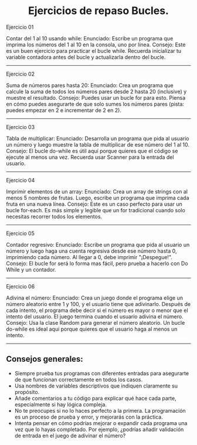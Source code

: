 <p align="cener" width="350">      
<h1 align="center" > Ejercicios de repaso Bucles.</h1>
</p>



Ejercicio 01 

Contar del 1 al 10 usando while:
Enunciado: Escribe un programa que imprima los números del 1 al 10 en la consola, uno por línea.
Consejo: Este es un buen ejercicio para practicar el bucle while. Recuerda inicializar tu variable 
contadora antes del bucle y actualizarla dentro del bucle.

**************************************************************************************************************************************

Ejercicio 02  

Suma de números pares hasta 20:
Enunciado: Crea un programa que calcule la suma de todos los números pares desde 2 hasta 20 (inclusive) y
muestre el resultado.
Consejo: Puedes usar un bucle for para esto. Piensa en cómo puedes asegurarte de que solo sumes los
números pares (pista: puedes empezar en 2 e incrementar de 2 en 2).

***************************************************************************************************************

Ejercicio 03 

Tabla de multiplicar:
Enunciado: Desarrolla un programa que pida al usuario un número y luego muestre la tabla de multiplicar de
ese número del 1 al 10.
Consejo: El bucle do-while es útil aquí porque quieres que el código se ejecute al menos una vez. Recuerda
usar Scanner para la entrada del usuario.

***************************************************************************************************************

Ejercicio 04  

Imprimir elementos de un array:
Enunciado: Crea un array de strings con al menos 5 nombres de frutas. Luego, escribe un programa que imprima
cada fruta en una nueva línea.
Consejo: Este es un caso perfecto para usar un bucle for-each. Es más simple y legible que un for tradicional
cuando solo necesitas recorrer todos los elementos.

***************************************************************************************************************

Ejercicio 05 

Contador regresivo:
Enunciado: Escribe un programa que pida al usuario un número y luego haga una cuenta regresiva desde ese número
hasta 0, imprimiendo cada número. Al llegar a 0, debe imprimir "¡Despegue!".
Consejo: El bucle for será lo forma mas fácil, pero prueba a hacerlo con Do While y un contador.

***************************************************************************************************************

Ejercicio 06

Adivina el número:
Enunciado: Crea un juego donde el programa elige un número aleatorio entre 1 y 100, y el usuario tiene que
adivinarlo. Después de cada intento, el programa debe decir si el número es mayor o menor que el intento del usuario.
El juego termina cuando el usuario adivina el número.
Consejo: Usa la clase Random para generar el número aleatorio. Un bucle do-while es ideal aquí porque quieres que
el usuario haga al menos un intento.

***************************************************************************************************************

## Consejos generales:

- Siempre prueba tus programas con diferentes entradas para asegurarte de que funcionan correctamente en todos los casos.
- Usa nombres de variables descriptivos que indiquen claramente su propósito.
- Añade comentarios a tu código para explicar qué hace cada parte, especialmente si hay lógica compleja.
- No te preocupes si no lo haces perfecto a la primera. La programación es un proceso de prueba y error, y mejorarás
  con la práctica.
- Intenta pensar en cómo podrías mejorar o expandir cada programa una vez que lo hayas completado. Por ejemplo,
  ¿podrías añadir validación de entrada en el juego de adivinar el número?

